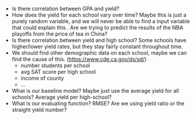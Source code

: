 * Is there correlation between GPA and yield?
* How does the yield for each school vary over time? Maybe this is just a purely random variable, and we will never be able to find a input variable that could explain this . Are we trying to predict the results of the NBA playoffs from the price of tea in China?
* Is there correlation between yield and high school? Some schools have higher/lower yield rates, but they stay fairly constant throughout time.
* We should find other demographic data on each school, maybe we can find the cause of this. (https://www.cde.ca.gov/ds/sd/)
  * number students per school
  * avg SAT score per high school
  * income of county
  * ...
* What is our baseline model? Maybe just use the average yield for all schools? Average yield per high-school?
* What is our evaluating function? RMSE? Are we using yield ratio or the straight yield number?
